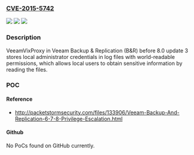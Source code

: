 ### [CVE-2015-5742](https://cve.mitre.org/cgi-bin/cvename.cgi?name=CVE-2015-5742)
![](https://img.shields.io/static/v1?label=Product&message=n%2Fa&color=blue)
![](https://img.shields.io/static/v1?label=Version&message=n%2Fa&color=blue)
![](https://img.shields.io/static/v1?label=Vulnerability&message=n%2Fa&color=brighgreen)

### Description

VeeamVixProxy in Veeam Backup & Replication (B&R) before 8.0 update 3 stores local administrator credentials in log files with world-readable permissions, which allows local users to obtain sensitive information by reading the files.

### POC

#### Reference
- http://packetstormsecurity.com/files/133906/Veeam-Backup-And-Replication-6-7-8-Privilege-Escalation.html

#### Github
No PoCs found on GitHub currently.

